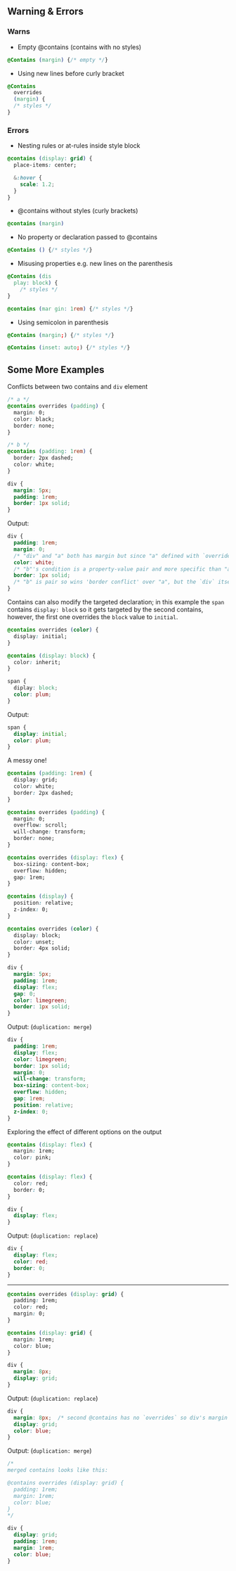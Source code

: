 ## Warning & Errors

### Warns

- Empty @contains (contains with no styles)

```css
@Contains (margin) {/* empty */}
```

- Using new lines before curly bracket

```css
@Contains 
  overrides 
  (margin) {
  /* styles */
}
```

### Errors

- Nesting rules or at-rules inside style block

```css
@contains (display: grid) {
  place-items: center;

  &:hover {
    scale: 1.2;
  }
}
```

- @contains without styles (curly brackets)

```css
@contains (margin)
```

- No property or declaration passed to @contains

```css
@Contains () {/* styles */}
```

- Misusing properties e.g. new lines on the parenthesis

```css
@Contains (dis
  play: block) {
    /* styles */
}

@contains (mar gin: 1rem) {/* styles */}
```

- Using semicolon in parenthesis

```css
@Contains (margin;) {/* styles */}

@Contains (inset: auto;) {/* styles */}
```


## Some More Examples

Conflicts between two contains and `div` element

```css
/* a */
@contains overrides (padding) {
  margin: 0;
  color: black;
  border: none;
}

/* b */
@contains (padding: 1rem) {
  border: 2px dashed;
  color: white;
}

div {
  margin: 5px;
  padding: 1rem;
  border: 1px solid;
}
```

Output:

```css
div {
  padding: 1rem;
  margin: 0;
  /* "div" and "a" both has margin but since "a" defined with `overrides` it won the conflict */
  color: white;
  /* "b"'s condition is a property-value pair and more specific than "a" so won the 'color conflict' */
  border: 1px solid;
  /* "b" is pair so wins 'border conflict' over "a", but the `div` itself take precedence over "b". "b" would defeat the "div" if it had the `overrides` keyword */
}
```

Contains can also modify the targeted declaration; in this example the `span` contains `display: block` so it gets targeted by the second contains, however, the first one overrides the `block` value to `initial`.

```css
@contains overrides (color) {
  display: initial;
}

@contains (display: block) {
  color: inherit;
}

span {
  diplay: block;
  color: plum;
}
```

Output:

```css
span {
  display: initial;
  color: plum;
}
```

A messy one!


```css
@contains (padding: 1rem) {
  display: grid;
  color: white;
  border: 2px dashed;
}

@contains overrides (padding) {
  margin: 0;
  overflow: scroll;
  will-change: transform;
  border: none;
}

@contains overrides (display: flex) {
  box-sizing: content-box;
  overflow: hidden;
  gap: 1rem;
}

@contains (display) {
  position: relative;
  z-index: 0;
}

@contains overrides (color) {
  display: block;
  color: unset;
  border: 4px solid;
}

div {
  margin: 5px;
  padding: 1rem;
  display: flex;
  gap: 0;
  color: limegreen;
  border: 1px solid;
}
```

Output: (`duplication: merge`)

```css
div {
  padding: 1rem;
  display: flex;
  color: limegreen;
  border: 1px solid;
  margin: 0;
  will-change: transform;
  box-sizing: content-box;
  overflow: hidden;
  gap: 1rem;
  position: relative;
  z-index: 0;
}
```

Exploring the effect of different options on the output

```css
@contains (display: flex) {
  margin: 1rem;
  color: pink;
}

@contains (display: flex) {
  color: red;
  border: 0;
}

div {
  display: flex;
}
```

Output: (`duplication: replace`)

```css
div {
  display: flex;
  color: red;
  border: 0;
}
```

---

```css
@contains overrides (display: grid) {
  padding: 1rem;
  color: red;
  margin: 0;
}

@contains (display: grid) {
  margin: 1rem;
  color: blue;
}

div {
  margin: 8px;
  display: grid;
}
```

Output: (`duplication: replace`)

```css
div {
  margin: 8px;  /* second @contains has no `overrides` so div's margin remained intact */
  display: grid;
  color: blue;
}
```

Output: (`duplication: merge`)

```css
/*
merged contains looks like this:

@contains overrides (display: grid) {
  padding: 1rem;
  margin: 1rem;
  color: blue;
}
*/

div {
  display: grid;
  padding: 1rem;
  margin: 1rem;
  color: blue;
}
```
